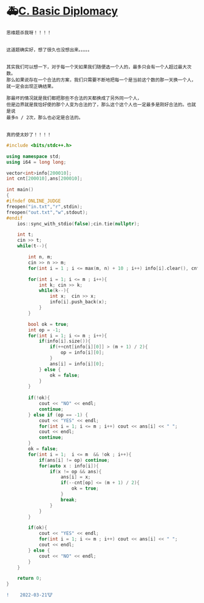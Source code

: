 #  🚑[C. Basic Diplomacy](https://codeforces.com/contest/1482/problem/C)

    思维题杀我呀！！！！
    
    
    这道题确实好，想了很久也没想出来。。。。。
    
    
    其实我们可以想一下，对于每一个天如果我们随便选一个人的，最多只会有一个人超过最大次数。
    那么如果说存在一个合法的方案，我们只需要不断地把每一个是当前这个数的那一天换一个人，就一定会出现正确结果。
    
    那最坏的情况就是我们都把那些不合法的天都换成了另外同一个人，
    但是边界就是我恰好使的那个人变为合法的了，那么这个这个人也一定最多是刚好合法的。也就是说
    最多n / 2次，那么也必定是合法的。
    
    
    真的使太妙了！！！！
    
```C++
#include <bits/stdc++.h>

using namespace std;
using i64 = long long;

vector<int>info[200010];
int cnt[200010],ans[200010];

int main()
{
#ifndef ONLINE_JUDGE
freopen("in.txt","r",stdin);
freopen("out.txt","w",stdout);
#endif
    ios::sync_with_stdio(false);cin.tie(nullptr);

    int t;
    cin >> t;
    while(t--){

        int n, m;
        cin >> n >> m;
        for(int i = 1 ; i <= max(m, n) + 10 ; i++) info[i].clear(), cnt[i] = 0;

        for(int i = 1; i <= m ; i++){
            int k; cin >> k;
            while(k--){
                int x;  cin >> x;
                info[i].push_back(x);
            }
        }

        bool ok = true;
        int op = -1;
        for(int i = 1; i <= m ; i++){
            if(info[i].size()){
                if(++cnt[info[i][0]] > (m + 1) / 2){
                    op = info[i][0];
                }
                ans[i] = info[i][0];
            } else {
                ok = false;
            }
        }
 
        if(!ok){
            cout << "NO" << endl;
            continue;
        } else if (op == -1) {
            cout << "YES" << endl;
            for(int i = 1; i <= m ; i++) cout << ans[i] << " ";
            cout << endl;
            continue;
        }
        ok = false;
        for(int i = 1;  i <= m  && !ok ; i++){
            if(ans[i] != op) continue;
            for(auto x : info[i]){
                if(x != op && ans){
                    ans[i] = x;
                    if(--cnt[op] <= (m + 1) / 2){
                        ok = true;
                    }
                    break;
                }
            }
        }

        if(ok){
            cout << "YES" << endl;
            for(int i = 1; i <= m ; i++) cout << ans[i] << " ";
            cout << endl;
        } else {
            cout << "NO" << endl;
        }
    }

    return 0;
}
```
```diff
!    2022-03-21🐮
```
